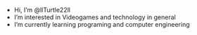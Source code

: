 - Hi, I’m @llTurtle22ll
- I’m interested in Videogames and technology in general
- I’m currently learning programing and computer engineering

<!---
llTurtle22ll/llTurtle22ll is a ✨ special ✨ repository because its `README.md` (this file) appears on your GitHub profile.
You can click the Preview link to take a look at your changes.
--->
